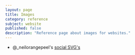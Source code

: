 ```yaml
---
layout: page
title: Images
category: reference
subject: website
published: false
description: "Reference page about images for websites."
---
```


* @_neilorangepeel's [social SVG's](https://github.com/neilorangepeel/Free-Social-Icons)
